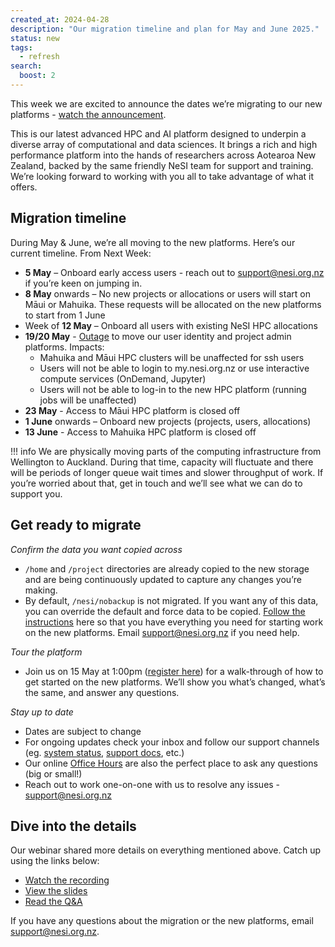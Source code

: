 ```yaml
---
created_at: 2024-04-28
description: "Our migration timeline and plan for May and June 2025."
status: new
tags:
  - refresh
search:
  boost: 2
---
```


This week we are excited to announce the dates we’re migrating to our new platforms - [watch the announcement](https://youtu.be/EBDwWN6Fsas?si=rSV8SxfzmUZi5NcG).

This is our latest advanced HPC and AI platform designed to underpin a diverse array of computational and data sciences. It brings a rich and high performance platform into the hands of researchers across Aotearoa New Zealand, backed by the same friendly NeSI team for support and training. We’re looking forward to working with you all to take advantage of what it offers.

 

## Migration timeline

During May & June, we’re all moving to the new platforms. Here’s our current timeline. From Next Week:

* **5 May** – Onboard early access users - reach out to support@nesi.org.nz if you’re keen on jumping in.
* **8 May** onwards – No new projects or allocations or users will start on Māui or Mahuika. These requests will be allocated on the new platforms to start from 1 June
* Week of **12 May** – Onboard all users with existing NeSI HPC allocations
* **19/20 May** - [Outage](https://status.nesi.org.nz/incidents/3y3ttj57fts6) to move our user identity and project admin platforms. Impacts:
    * Mahuika and Māui HPC clusters will be unaffected for ssh users
    * Users will not be able to login to my.nesi.org.nz or use interactive compute services (OnDemand, Jupyter)
    * Users will not be able to log-in to the new HPC platform (running jobs will be unaffected)
* **23 May** - Access to Māui HPC platform is closed off
* **1 June** onwards – Onboard new projects (projects, users, allocations)
* **13 June** - Access to Mahuika HPC platform is closed off


!!! info
    We are physically moving parts of the computing infrastructure from Wellington to Auckland. 
    During that time, capacity will fluctuate and there will be periods of longer queue wait times and slower throughput of work. 
    If you’re worried about that, get in touch and we’ll see what we can do to support you.

 
## Get ready to migrate

_Confirm the data you want copied across_

- `/home` and `/project` directories are already copied to the new storage and are being continuously updated to capture any changes you’re making. 
- By default, `/nesi/nobackup` is not migrated. If you want any of this data, you can override the default and force data to be copied. [Follow the instructions](https://docs.nesi.org.nz/Storage/File_Systems_and_Quotas/Moving_to_the_new_filesystem/) here so that you have everything you need for starting work on the new platforms. Email support@nesi.org.nz if you need help.

_Tour the platform_

- Join us on 15 May at 1:00pm ([register here](https://www.eventbrite.co.nz/e/platform-refresh-update-getting-started-on-the-new-platforms-registration-1347251127389?aff=oddtdtcreator)) for a walk-through of how to get started on the new platforms. We’ll show you what’s changed, what’s the same, and answer any questions.

_Stay up to date_

- Dates are subject to change
- For ongoing updates check your inbox and follow our support channels (eg. [system status](https://status.nesi.org.nz/), [support docs](https://docs.nesi.org.nz/), etc.)
- Our online [Office Hours](https://docs.nesi.org.nz/Getting_Started/Getting_Help/Weekly_Online_Office_Hours/) are also the perfect place to ask any questions (big or small!)
- Reach out to work one-on-one with us to resolve any issues - support@nesi.org.nz

 
## Dive into the details

Our webinar shared more details on everything mentioned above. Catch up using the links below:

- [Watch the recording](https://youtu.be/EBDwWN6Fsas?si=rSV8SxfzmUZi5NcG) 
- [View the slides](https://drive.google.com/file/d/1DFdGTwQNZft6try6PTTlpJ-5-RmxB42Y/view?usp=sharing)
- [Read the Q&A](https://docs.google.com/document/d/18OZXXzezhoCN8BspEsz66enGVSE_yyBAubygiC7QDwU/edit?usp=sharing)

 
If you have any questions about the migration or the new platforms, email support@nesi.org.nz. 

 
